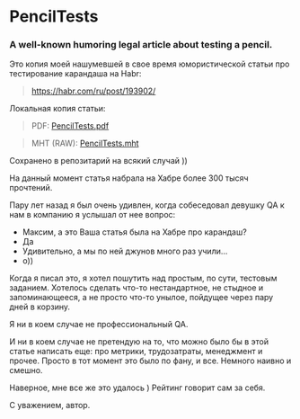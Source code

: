 # PencilTests
### A well-known humoring legal article about testing a pencil.

Это копия моей нашумевшей в свое время юмористической статьи про тестирование карандаша на Habr:

> https://habr.com/ru/post/193902/

Локальная копия статьи:

> PDF: [PencilTests.pdf](PencilTests.pdf)

> MHT (RAW): [PencilTests.mht](PencilTests.mht)

Сохранено в репозитарий на всякий случай ))

На данный момент статья набрала на Хабре более 300 тысяч прочтений.
 
Пару лет назад я был очень удивлен, когда собеседовал девушку QA к нам в компанию я услышал от нее вопрос:

- Максим, а это Ваша статья была на Хабре про карандаш? 
- Да
- Удивительно, а мы по ней джунов много раз учили...
- o))

Когда я писал это, я хотел пошутить над простым, по сути, тестовым заданием. Хотелось сделать что-то нестандартное, не стыдное и запоминающееся, а не просто что-то унылое, пойдущее через пару дней в корзину.

Я ни в коем случае не профессиональный QA.

И ни в коем случае не претендую на то, что можно было бы в этой статье написать еще: про метрики, трудозатраты, менеджмент и прочее. Просто в тот момент это было по фану, и все. Немного наивно и смешно.

Наверное, мне все же это удалось ) Рейтинг говорит сам за себя.


С уважением, автор.

